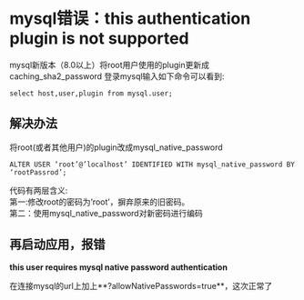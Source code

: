 # mysql错误：this authentication plugin is not supported

mysql新版本（8.0以上）将root用户使用的plugin更新成caching_sha2_password
登录mysql输入如下命令可以看到:
```shell
select host,user,plugin from mysql.user;
```

## 解决办法
将root(或者其他用户)的plugin改成mysql_native_password

```
ALTER USER ‘root’@’localhost’ IDENTIFIED WITH mysql_native_password BY ‘rootPassrod’;
```
代码有两层含义:  
第一:修改root的密码为’root’，摒弃原来的旧密码。  
第二：使用mysql_native_password对新密码进行编码  

## 再启动应用，报错
**this user requires mysql native password authentication**

在连接mysql的url上加上**?allowNativePasswords=true**，这次正常了